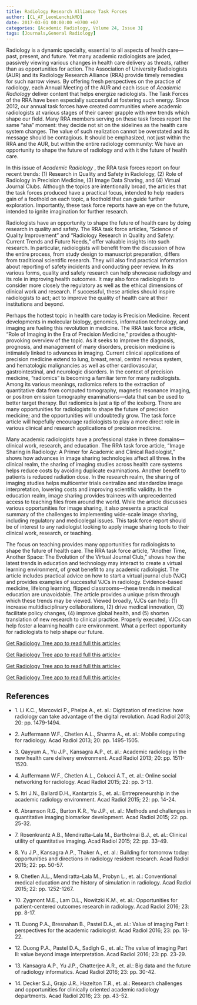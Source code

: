 ```yaml
---
title: Radiology Research Alliance Task Forces
author: [CL_AT_LeonLenchikMD]
date: 2017-03-01 00:00:00 +0700 +07
categories: [Academic Radiology, Volume 24, Issue 3]
tags: [Journals,General Radiology]
---
```

Radiology is a dynamic specialty, essential to all aspects of health care—past, present, and future. Yet many academic radiologists are jaded, passively viewing various changes in health care delivery as threats, rather than as opportunities for action. The Association of University Radiologists (AUR) and its Radiology Research Alliance (RRA) provide timely remedies for such narrow views. By offering fresh perspectives on the practice of radiology, each Annual Meeting of the AUR and each issue of _Academic Radiology_ deliver content that helps energize radiologists. The Task Forces of the RRA have been especially successful at fostering such energy. Since 2012, our annual task forces have created communities where academic radiologists at various stages of their career grapple with new trends which shape our field. Many RRA members serving on these task forces report the same “aha” moment: they decide not sit on the sidelines as the health care system changes. The value of such realization cannot be overstated and its message should be contagious. It should be emphasized, not just within the RRA and the AUR, but within the entire radiology community: We have an opportunity to shape the future of radiology and with it the future of health care.

In this issue of _Academic Radiology_ , the RRA task forces report on four recent trends: (1) Research in Quality and Safety in Radiology, (2) Role of Radiology in Precision Medicine, (3) Image Data Sharing, and (4) Virtual Journal Clubs. Although the topics are intentionally broad, the articles that the task forces produced have a practical focus, intended to help readers gain of a foothold on each topic, a foothold that can guide further exploration. Importantly, these task force reports have an eye on the future, intended to ignite imagination for further research.

Radiologists have an opportunity to shape the future of health care by doing research in quality and safety. The RRA task force articles, “Science of Quality Improvement” and “Radiology Research in Quality and Safety: Current Trends and Future Needs,” offer valuable insights into such research. In particular, radiologists will benefit from the discussion of how the entire process, from study design to manuscript preparation, differs from traditional scientific research. They will also find practical information about reporting of safety incidents and conducting peer review. In its various forms, quality and safety research can help showcase radiology and its role in improving health outcomes. It may also force radiologists to consider more closely the regulatory as well as the ethical dimensions of clinical work and research. If successful, these articles should inspire radiologists to act; act to improve the quality of health care at their institutions and beyond.

Perhaps the hottest topic in health care today is Precision Medicine. Recent developments in molecular biology, genomics, information technology, and imaging are fueling this revolution in medicine. The RRA task force article, “Role of Imaging in the Era of Precision Medicine,” provides a thought-provoking overview of the topic. As it seeks to improve the diagnosis, prognosis, and management of many disorders, precision medicine is intimately linked to advances in imaging. Current clinical applications of precision medicine extend to lung, breast, renal, central nervous system, and hematologic malignancies as well as other cardiovascular, gastrointestinal, and neurologic disorders. In the context of precision medicine, “radiomics” is becoming a familiar term for many radiologists. Among its various meanings, radiomics refers to the extraction of quantitative data from computed tomography, magnetic resonance imaging, or positron emission tomography examinations—data that can be used to better target therapy. But radiomics is just a tip of the iceberg. There are many opportunities for radiologists to shape the future of precision medicine; and the opportunities will undoubtedly grow. The task force article will hopefully encourage radiologists to play a more direct role in various clinical and research applications of precision medicine.

Many academic radiologists have a professional stake in three domains—clinical work, research, and education. The RRA task force article, “Image Sharing in Radiology: A Primer for Academic and Clinical Radiologist,” shows how advances in image sharing technologies affect all three. In the clinical realm, the sharing of imaging studies across health care systems helps reduce costs by avoiding duplicate examinations. Another benefit to patients is reduced radiation dose. In the research realm, the sharing of imaging studies helps multicenter trials centralize and standardize image interpretation, lowering costs and improving scientific validity. In the education realm, image sharing provides trainees with unprecedented access to teaching files from around the world. While the article discusses various opportunities for image sharing, it also presents a practical summary of the challenges to implementing wide-scale image sharing, including regulatory and medicolegal issues. This task force report should be of interest to any radiologist looking to apply image sharing tools to their clinical work, research, or teaching.

The focus on teaching provides many opportunities for radiologists to shape the future of health care. The RRA task force article, “Another Time, Another Space: The Evolution of the Virtual Journal Club,” shows how the latest trends in education and technology may interact to create a virtual learning environment, of great benefit to any academic radiologist. The article includes practical advice on how to start a virtual journal club (VJC) and provides examples of successful VJCs in radiology. Evidence-based medicine, lifelong learning, flipped classrooms—these trends in medical education are unavoidable. The article provides a unique prism through which these trends may be viewed. Viewed broadly, VJCs can help: (1) increase multidisciplinary collaborations, (2) drive medical innovation, (3) facilitate policy changes, (4) improve global health, and (5) shorten translation of new research to clinical practice. Properly executed, VJCs can help foster a learning health care environment. What a perfect opportunity for radiologists to help shape our future.

[Get Radiology Tree app to read full this article<](https://clinicalpub.com/app)

[Get Radiology Tree app to read full this article<](https://clinicalpub.com/app)

[Get Radiology Tree app to read full this article<](https://clinicalpub.com/app)

[Get Radiology Tree app to read full this article<](https://clinicalpub.com/app)

## References

- 1\. Li K.C., Marcovici P., Phelps A., et. al.: Digitization of medicine: how radiology can take advantage of the digital revolution. Acad Radiol 2013; 20: pp. 1479-1494.


- 2\. Auffermann W.F., Chetlen A.L., Sharma A., et. al.: Mobile computing for radiology. Acad Radiol 2013; 20: pp. 1495-1505.


- 3\. Qayyum A., Yu J.P., Kansagra A.P., et. al.: Academic radiology in the new health care delivery environment. Acad Radiol 2013; 20: pp. 1511-1520.


- 4\. Auffermann W.F., Chetlen A.L., Colucci A.T., et. al.: Online social networking for radiology. Acad Radiol 2015; 22: pp. 3-13.


- 5\. Itri J.N., Ballard D.H., Kantartzis S., et. al.: Entrepreneurship in the academic radiology environment. Acad Radiol 2015; 22: pp. 14-24.


- 6\. Abramson R.G., Burton K.R., Yu J.P., et. al.: Methods and challenges in quantitative imaging biomarker development. Acad Radiol 2015; 22: pp. 25-32.


- 7\. Rosenkrantz A.B., Mendiratta-Lala M., Bartholmai B.J., et. al.: Clinical utility of quantitative imaging. Acad Radiol 2015; 22: pp. 33-49.


- 8\. Yu J.P., Kansagra A.P., Thaker A., et. al.: Building for tomorrow today: opportunities and directions in radiology resident research. Acad Radiol 2015; 22: pp. 50-57.


- 9\. Chetlen A.L., Mendiratta-Lala M., Probyn L., et. al.: Conventional medical education and the history of simulation in radiology. Acad Radiol 2015; 22: pp. 1252-1267.


- 10\. Zygmont M.E., Lam D.L., Nowitzki K.M., et. al.: Opportunities for patient-centered outcomes research in radiology. Acad Radiol 2016; 23: pp. 8-17.


- 11\. Duong P.A., Bresnahan B., Pastel D.A., et. al.: Value of imaging Part I: perspectives for the academic radiologist. Acad Radiol 2016; 23: pp. 18-22.


- 12\. Duong P.A., Pastel D.A., Sadigh G., et. al.: The value of imaging Part II: value beyond image interpretation. Acad Radiol 2016; 23: pp. 23-29.


- 13\. Kansagra A.P., Yu J.P., Chatterjee A.R., et. al.: Big data and the future of radiology informatics. Acad Radiol 2016; 23: pp. 30-42.


- 14\. Decker S.J., Grajo J.R., Hazelton T.R., et. al.: Research challenges and opportunities for clinically oriented academic radiology departments. Acad Radiol 2016; 23: pp. 43-52.